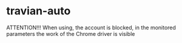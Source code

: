 # travian-auto
ATTENTION!!! 
When using, the account is blocked, in the monitored parameters the work of the Chrome driver is visible
